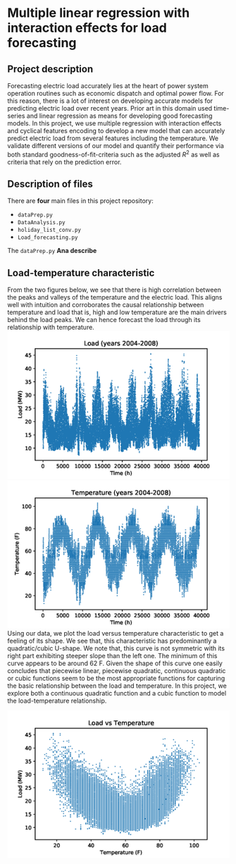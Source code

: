 # Multiple linear regression with interaction effects for load forecasting


## Project description
Forecasting electric load accurately lies at the heart of  power  system  operation  routines  such  as  economic  dispatch and optimal power flow. For this reason, there is a lot of interest  on  developing  accurate  models for  predicting  electric  load  over  recent  years.  Prior  art  in  this domain used time-series and linear regression as means for developing good  forecasting  models.  In this project, we use multiple regression with interaction effects and cyclical features encoding to develop a new model that can accurately predict electric load from several features including the temperature.  We  validate  different versions of our  model  and  quantify  their  performance  via both standard  goodness-of-fit-criteria such as the adjusted $R^2$ as well as criteria that rely on the prediction error. 


## Description of files

There are **four** main files in this project repository:

- `dataPrep.py`
- `DataAnalysis.py`
- `holiday_list_conv.py`
- `Load_forecasting.py`

The `dataPrep.py` **Ana describe**


## Load-temperature characteristic

From the two figures below, we see that there is high correlation between the peaks and valleys of the temperature and the electric load. This  aligns  well  with  intuition  and  corroborates  the  causal relationship  between  temperature  and  load  that  is,  high  and low  temperature  are  the  main  drivers  behind  the  load  peaks. We  can  hence  forecast  the  load  through  its  relationship  with temperature. 
![Load](load_four_years.png)
![Temperature](temperature_four_years.png)
Using  our  data,  we  plot  the  load  versus  temperature  characteristic to get a feeling of its shape. We  see  that,  this  characteristic  has  predominantly  a  quadratic/cubic  U-shape.  We  note  that,  this curve  is  not symmetric  with  its right  part  exhibiting  steeper  slope  than  the  left  one.  The minimum  of  this curve  appears to be  around  62  F.  Given  the  shape of this curve one easily concludes that piecewise linear, piecewise quadratic, continuous quadratic or cubic functions seem to be the most appropriate functions for capturing the basic relationship between the load and temperature. In this project, we explore both a continuous  quadratic  function and a cubic function to  model  the  load-temperature  relationship. 

![caption='Load-temperature characteristic'](load_temp.png)

